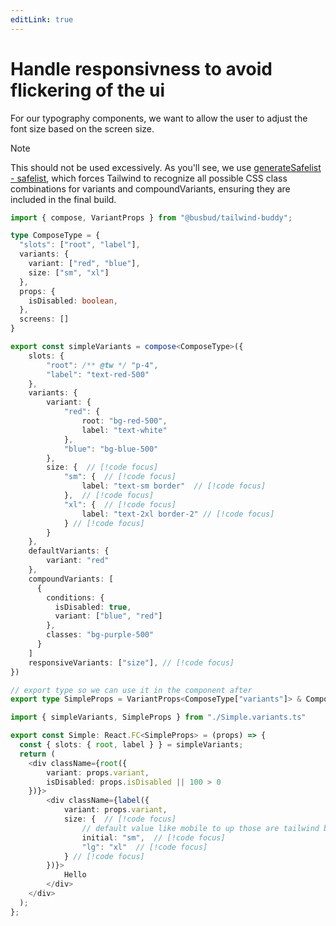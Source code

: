 ```yaml
---
editLink: true
---
```


# Handle responsivness to avoid flickering of the ui

For our typography components, we want to allow the user to adjust the font size based on the screen size.

> [!NOTE]
> This should not be used excessively. As you'll see, we use [generateSafelist - safelist](https://v3.tailwindcss.com/docs/content-configuration#safelisting-classes), which forces Tailwind to recognize all possible CSS class combinations for variants and compoundVariants, ensuring they are included in the final build.

```ts [Simple.variants.ts].{28-35,49}
import { compose, VariantProps } from "@busbud/tailwind-buddy";

type ComposeType = {
  "slots": ["root", "label"],
  variants: {
    variant: ["red", "blue"],
    size: ["sm", "xl"]
  },
  props: { 
    isDisabled: boolean,
  },
  screens: []
}

export const simpleVariants = compose<ComposeType>({
    slots: {
        "root": /** @tw */ "p-4",
        "label": "text-red-500"
    },
    variants: {
        variant: {
            "red": {
                root: "bg-red-500",
                label: "text-white"
            },
            "blue": "bg-blue-500"
        },
        size: {  // [!code focus]
            "sm": {  // [!code focus]
                label: "text-sm border"  // [!code focus]
            },  // [!code focus]
            "xl": {  // [!code focus]
                label: "text-2xl border-2" // [!code focus]
            } // [!code focus]
        }
    },
    defaultVariants: {
        variant: "red"
    },
    compoundVariants: [
      {
        conditions: {
          isDisabled: true,
          variant: ["blue", "red"] 
        },
        classes: "bg-purple-500"
      }
    ]
    responsiveVariants: ["size"], // [!code focus]
})

// export type so we can use it in the component after
export type SimpleProps = VariantProps<ComposeType["variants"]> & ComposeType["props"];

```

```ts [Simple.tsx] .{12-16}
import { simpleVariants, SimpleProps } from "./Simple.variants.ts"

export const Simple: React.FC<SimpleProps> = (props) => {
  const { slots: { root, label } } = simpleVariants;
  return (
    <div className={root({
        variant: props.variant,
        isDisabled: props.isDisabled || 100 > 0 
    })}>
        <div className={label({
            variant: props.variant,
            size: {  // [!code focus]
                // default value like mobile to up those are tailwind breakpoints  // [!code focus]
                initial: "sm",  // [!code focus]
                "lg": "xl"  // [!code focus]
            } // [!code focus]
        })}>
            Hello
        </div>
    </div>
  );
};
```
